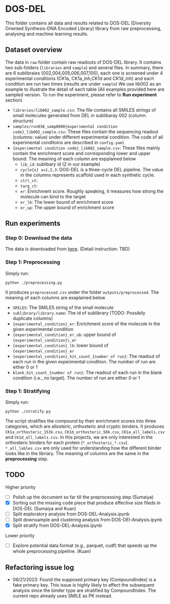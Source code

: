 # DOS-DEL

This folder contains all data and results related to DOS-DEL (Diversity Oriented Synthesis-DNA Encoded Library) library from raw preprocessing, analysing and machine learning results.

## Dataset overview
The data in `raw` folder contain raw readouts of DOS-DEL library. It contains two sub-folders (`libraries` and `sample`) and several files. In summary, there are 6 sublibraies (002,004,005,006,007,100), each one is screened under 4 experimental conditions (CK1a, CK1a_inh,CK1d and CK1d_inh) and each condition are run two times (results are under `sample`)
We use lib002 as an example to illustrate the detail of each table (All examples provided here are sampled version. To run the experiment, please refer to **Run experiment** section)

- `libraries/lib002_sample.csv`: The file contains all SMILES strings of small molecules generated from DEL in sublibaray 002 (column: structure)
- `samples/run038_samp0000{experimental condition code}_lib002_sample.csv`: These files contain the sequencing readout (columns: value) under different experimental condition. The code of all experimental conditoins are described in `config.yaml` 
- `{experimental condition code}_lib002_sample.csv`: These files mainly contain the enrichment score and corresponding lower and upper bound.  The meaning of each column are expplained below
  - `lib_id`: sublibary id (2 in our example)
  - `cycle{x} x=1,2,3`: DOS-DEL is a three-cycle DEL pipeline. The value in the columns represents scaffold used in each synthetic cycle.
  - `ctrl_ct`:
  - `targ_ct`:
  - `er`: Enrichment score. Roughly speaking, it measures how strong the molecule can bind to the target
  - `er_lb`: The lower bound of enrichment score
  - `er_up`: The upper bound of enrichment score


## Run experiments
### Step 0: Download the data
The data is downloaded from [here](http://chembio-dev-02:3838/del-app/). (Detail instruction: TBD)

### Step 1: Preprocessing
Simply run:
```
python ./preprocessing.py
```
It produces `preprocessed.csv` under the folder `outputs/preprocessed`. The meaning of each columns are exaplained below
- `SMILES`: The SMILES string of the small molecule
- `sublibrary/library.name`: The id of sublibrary (TODO: Possibily duplicate columns)
- `{experimental_condition}_er`: Enrichment score of the molecule in the given experimental condition
- `{experimental_condition}_er_ub`: upper bound of `{experimental_condition}\_er`
- `{experimental_condition}_lb`: lower bound of `{experimental_condition}_er`
- `{experimental_condition}_hit_count_{number of run}`: The readout of each run in the given experimental condition. The number of run are either 0 or 1
- `blank_hit_count_{number of run}`: The readout of each run in the blank condition (i.e., no target). The number of run are either 0 or 1

### Step 1: Stratifying
Simply run:
```
python ./stratify.py
```
The script stratifies the compound by their enrichment scores into three categories, which are allosteric, orthosteric and cryptic binders. It produces `CK1a_orthosteric_153k.csv`, `CK1d_orthosteric_58k.csv`, `CK1a_all_labels.csv` and `CK1d_all_labels.csv`. In this projects, we are only interested in the orthosteric binders for each protein (`*_orthosteric_*.csv`). `*_all_lables.csv` are only used for understanding how the different binder looks like in the libriary. The meaning of columns are the same in the **preprocessing** step.

## TODO
Higher priority
- [ ] Polish up the document so far till the preprocessing step (Sumaiya)
- [x] Sorting out the missing code piece that produce effective size fileds in DOS-DEL (Sumaiya and Kuan)
- [ ] Split exploratory analysis from DOS-DEL-Analysis.ipynb
- [ ] Split downsample and clustering analysis from DOS-DEl-Analysis.ipynb
- [x] Split stratify from DOS-DEL-Analysis.ipynb

Lower priority
- [ ] Explore potential data format (e.g., parquet, cudf) that speeds up the whole preprocessing pipeline. (Kuan)

## Refactoring issue log
- 06/21/2023:  Found the supposed primary key (CompoundIndex) is a fake primary key. This issue is highly likely to affect the subsequent analysis since the binder type are stratified by CompoundIndex. The current repo already uses SMILE as PK instead. 

